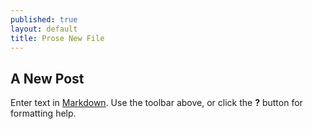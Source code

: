 ```yaml
---
published: true
layout: default
title: Prose New File
---
```


## A New Post

Enter text in [Markdown](http://daringfireball.net/projects/markdown/). 
Use the toolbar above, or click the **?** button for formatting help.
